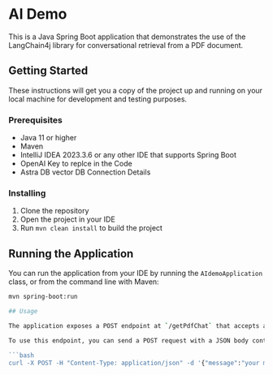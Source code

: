 # AI Demo

This is a Java Spring Boot application that demonstrates the use of the LangChain4j library for conversational retrieval from a PDF document.

## Getting Started

These instructions will get you a copy of the project up and running on your local machine for development and testing purposes.

### Prerequisites

- Java 11 or higher
- Maven
- IntelliJ IDEA 2023.3.6 or any other IDE that supports Spring Boot
- OpenAI Key to replce in the Code
- Astra DB vector DB Connection Details

### Installing

1. Clone the repository
2. Open the project in your IDE
3. Run `mvn clean install` to build the project

## Running the Application

You can run the application from your IDE by running the `AIdemoApplication` class, or from the command line with Maven:

```bash
mvn spring-boot:run

## Usage

The application exposes a POST endpoint at `/getPdfChat` that accepts a message as request body and returns a response from the `ConversationalRetrievalChain`.

To use this endpoint, you can send a POST request with a JSON body containing your message. Here's an example using `curl`:

```bash
curl -X POST -H "Content-Type: application/json" -d '{"message":"your message here"}' http://localhost:8080/getPdfChat
